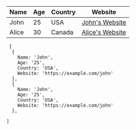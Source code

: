 




| Name  | Age | Country | Website            |
|-------|-----|---------|--------------------|
| John  | 25  | USA     | [John's Website](https://example.com/john) |
| Alice | 30  | Canada  | [Alice's Website](https://example.com/alice) |







```
 [
  {
    Name: 'John',
    Age: '25',
    Country: 'USA',
    Website: 'https://example.com/john'
  },
  {
    Name: 'John',
    Age: '25',
    Country: 'USA',
    Website: 'https://example.com/john'
  },
  
]

```